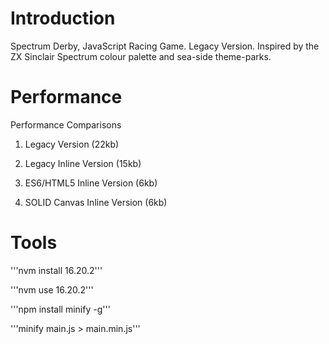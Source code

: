 # Introduction
Spectrum Derby, JavaScript Racing Game. Legacy Version. Inspired by the ZX Sinclair Spectrum colour palette and sea-side theme-parks.

# Performance
Performance Comparisons

1. Legacy Version (22kb)

2. Legacy Inline Version (15kb)

3. ES6/HTML5 Inline Version (6kb)

4. SOLID Canvas Inline Version (6kb)

# Tools
'''nvm install 16.20.2'''

'''nvm use 16.20.2'''

'''npm install minify -g'''

'''minify main.js > main.min.js'''
